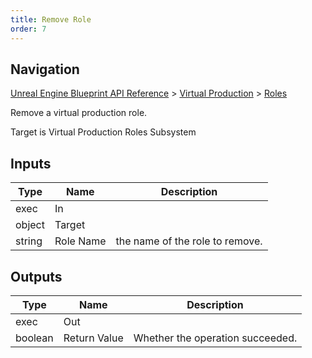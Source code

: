```yaml
---
title: Remove Role
order: 7
---
```

## Navigation

[Unreal Engine Blueprint API Reference](https://dev.epicgames.com/documentation/en-us/unreal-engine/BlueprintAPI) > [Virtual Production](https://dev.epicgames.com/documentation/en-us/unreal-engine/BlueprintAPI/VirtualProduction) > [Roles](https://dev.epicgames.com/documentation/en-us/unreal-engine/BlueprintAPI/VirtualProduction/Roles)

Remove a virtual production role.

Target is Virtual Production Roles Subsystem

## Inputs

| Type | Name | Description |
| --- | --- | --- |
| exec | In |  |
| object | Target |  |
| string | Role Name | the name of the role to remove. |

## Outputs

| Type | Name | Description |
| --- | --- | --- |
| exec | Out |  |
| boolean | Return Value | Whether the operation succeeded. |
